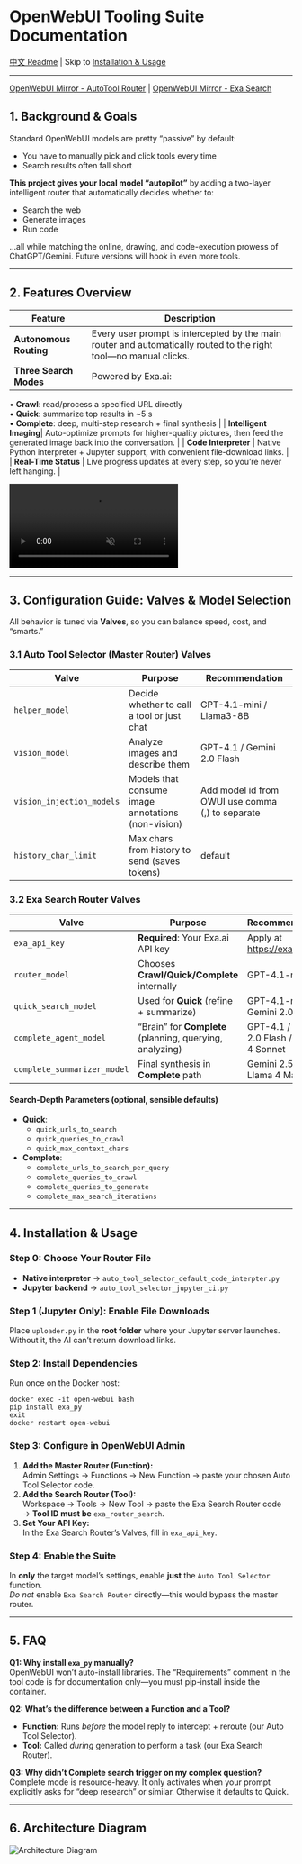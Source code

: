 # OpenWebUI Tooling Suite Documentation  
[中文 Readme](https://github.com/ShaoRou459/OpenwebUI-Tooling-Setup/blob/main/README_zh.md) | Skip to [Installation & Usage](#4-installation--usage)


---
[OpenWebUI Mirror - AutoTool Router](https://openwebui.com/f/sdjfhsud/auto_tool_router) | [OpenWebUI Mirror - Exa Search](https://openwebui.com/t/sdjfhsud/exa_router_search)

## 1. Background & Goals  
Standard OpenWebUI models are pretty “passive” by default:  
- You have to manually pick and click tools every time  
- Search results often fall short  

**This project gives your local model “autopilot”** by adding a two-layer intelligent router that automatically decides whether to:  
- Search the web  
- Generate images  
- Run code  

…all while matching the online, drawing, and code-execution prowess of ChatGPT/Gemini. Future versions will hook in even more tools.

---

## 2. Features Overview  

| Feature                | Description                                                                                                           |
|------------------------|-----------------------------------------------------------------------------------------------------------------------|
| **Autonomous Routing** | Every user prompt is intercepted by the main router and automatically routed to the right tool—no manual clicks.     |
| **Three Search Modes** | Powered by Exa.ai:  
• **Crawl**: read/process a specified URL directly  
• **Quick**: summarize top results in ~5 s  
• **Complete**: deep, multi-step research + final synthesis |
| **Intelligent Imaging**| Auto-optimize prompts for higher-quality pictures, then feed the generated image back into the conversation.         |
| **Code Interpreter**   | Native Python interpreter + Jupyter support, with convenient file-download links.                                      |
| **Real-Time Status**   | Live progress updates at every step, so you’re never left hanging.                                                    |

<video src="https://private-user-images.githubusercontent.com/212266166/468440945-696cb316-c160-4210-a0dc-f87a04be1647.mp4" controls muted loop style="max-width:100%;"></video>

---

## 3. Configuration Guide: Valves & Model Selection  
All behavior is tuned via **Valves**, so you can balance speed, cost, and “smarts.”

### 3.1 Auto Tool Selector (Master Router) Valves  

| Valve                     | Purpose                                            | Recommendation                 |
|---------------------------|----------------------------------------------------|--------------------------------|
| `helper_model`            | Decide whether to call a tool or just chat         | GPT-4.1-mini / Llama3-8B       |
| `vision_model`            | Analyze images and describe them                   | GPT-4.1 / Gemini 2.0 Flash     |
| `vision_injection_models` | Models that consume image annotations (non-vision) | Add model id from OWUI use comma (,) to separate       |
| `history_char_limit`      | Max chars from history to send (saves tokens)      | default                        |

### 3.2 Exa Search Router Valves  

| Valve                      | Purpose                                                      | Recommendation                                |
|----------------------------|--------------------------------------------------------------|-----------------------------------------------|
| `exa_api_key`              | **Required**: Your Exa.ai API key                            | Apply at https://exa.ai                       |
| `router_model`             | Chooses **Crawl/Quick/Complete** internally                   | GPT-4.1-mini                                  |
| `quick_search_model`       | Used for **Quick** (refine + summarize)                       | GPT-4.1-mini / Gemini 2.0 Flash               |
| `complete_agent_model`     | “Brain” for **Complete** (planning, querying, analyzing)      | GPT-4.1 / Gemini 2.0 Flash / Claude 4 Sonnet  |
| `complete_summarizer_model`| Final synthesis in **Complete** path                          | Gemini 2.5 Flash / Llama 4 Maverick           |

#### Search-Depth Parameters (optional, sensible defaults)  
- **Quick**:  
    - `quick_urls_to_search`  
    - `quick_queries_to_crawl`  
    - `quick_max_context_chars`  
- **Complete**:  
    - `complete_urls_to_search_per_query`  
    - `complete_queries_to_crawl`  
    - `complete_queries_to_generate`  
    - `complete_max_search_iterations`  

---

## 4. Installation & Usage  

### Step 0: Choose Your Router File  
- **Native interpreter** → `auto_tool_selector_default_code_interpter.py`  
- **Jupyter backend** → `auto_tool_selector_jupyter_ci.py`  

### Step 1 (Jupyter Only): Enable File Downloads  
Place `uploader.py` in the **root folder** where your Jupyter server launches. Without it, the AI can’t return download links.

### Step 2: Install Dependencies  
Run once on the Docker host:

    docker exec -it open-webui bash
    pip install exa_py
    exit
    docker restart open-webui

### Step 3: Configure in OpenWebUI Admin  
1. **Add the Master Router (Function):**  
   Admin Settings → Functions → New Function → paste your chosen Auto Tool Selector code.  
2. **Add the Search Router (Tool):**  
   Workspace → Tools → New Tool → paste the Exa Search Router code  
   → **Tool ID must be** `exa_router_search`.  
3. **Set Your API Key:**  
   In the Exa Search Router’s Valves, fill in `exa_api_key`.

### Step 4: Enable the Suite  
In **only** the target model’s settings, enable **just** the `Auto Tool Selector` function.  
_Do not_ enable `Exa Search Router` directly—this would bypass the master router.

---

## 5. FAQ  
**Q1: Why install `exa_py` manually?**  
OpenWebUI won’t auto-install libraries. The “Requirements” comment in the tool code is for documentation only—you must pip-install inside the container.  

**Q2: What’s the difference between a Function and a Tool?**  
- **Function:** Runs _before_ the model reply to intercept + reroute (our Auto Tool Selector).  
- **Tool:** Called _during_ generation to perform a task (our Exa Search Router).  

**Q3: Why didn’t Complete search trigger on my complex question?**  
Complete mode is resource-heavy. It only activates when your prompt explicitly asks for “deep research” or similar. Otherwise it defaults to Quick.

---

## 6. Architecture Diagram  
![Architecture Diagram](https://github.com/user-attachments/assets/e79f7658-020f-4804-8d16-e4414ad781e8)

